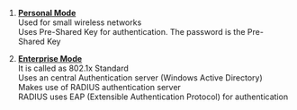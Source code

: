 1. **<u>Personal Mode</u>**  
   Used for small wireless networks  
   Uses Pre-Shared Key for authentication. The password is the Pre-Shared Key

2. **<u>Enterprise Mode</u>**  
   It is called as 802.1x Standard  
   Uses an central Authentication server (Windows Active Directory)  
   Makes use of RADIUS authentication server  
   RADIUS uses EAP (Extensible Authentication Protocol) for authentication
